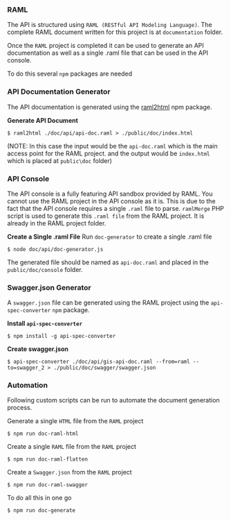 ### RAML
The API is structured using `RAML (RESTful API Modeling Language)`. The complete RAML document written for this project is at `documentation` folder.

Once the `RAML` project is completed it can be used to generate an API documentation as well as a single .raml file that can be used in the API console.

To do this several `npm` packages are needed

### API Documentation Generator
The API documentation is generated using the [raml2html](https://github.com/raml2html/raml2html) npm package.

**Generate API Document**

    $ raml2html ./doc/api/api-doc.raml > ./public/doc/index.html
    
(NOTE: In this case the input would be the `api-doc.raml` which is the main access point for the RAML project. 
       and the output would be `index.html` which is placed at `public\doc` folder)

### API Console
The API console is a fully featuring API sandbox provided by RAML. You cannot use the RAML project in the API console as it is.
This is due to the fact that the API console requires a single `.raml` file to parse.
`ramlMerge` PHP script is used to generate this `.raml file` from the RAML project. It is already in the RAML project folder.

**Create a Single .raml File**
Run `doc-generator` to create a single .raml file

    $ node doc/api/doc-generator.js

The generated file should be named as `api-doc.raml` and placed in the `public/doc/console` folder.

### Swagger.json Generator
A `swagger.json` file can be generated using the RAML project using the `api-spec-converter` `npm` package.

**Install `api-spec-converter`**

    $ npm install -g api-spec-converter

**Create swagger.json**

    $ api-spec-converter ./doc/api/gis-api-doc.raml --from=raml --to=swagger_2 > ./public/doc/swagger/swagger.json

### Automation
Following custom scripts can be run to automate the document generation process.

Generate a single `HTML` file from the `RAML` project

    $ npm run doc-raml-html
    
Create a single `RAML` file from the `RAML` project

    $ npm run doc-raml-flatten

Create a `Swagger.json` from the `RAML` project

    $ npm run doc-raml-swagger

To do all this in one go

    $ npm run doc-generate

